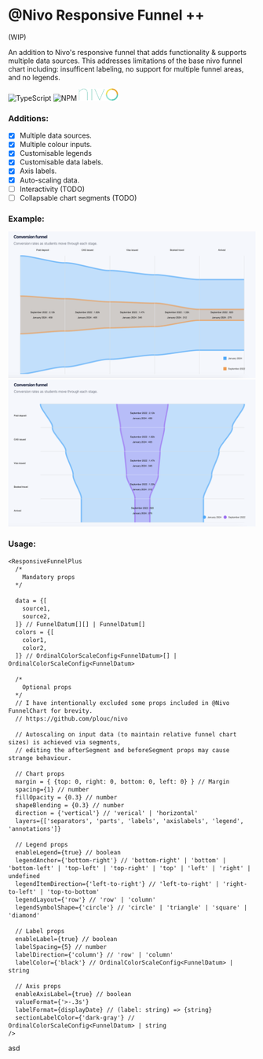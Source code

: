 # @Nivo Responsive Funnel ++

(WIP)

An addition to Nivo's responsive funnel that adds functionality &amp; supports multiple data sources. 
This addresses limitations of the base nivo funnel chart including: insufficent labeling, no support for multiple funnel areas, and no legends. 

![TypeScript](https://img.shields.io/badge/typescript-%23007ACC.svg?style=for-the-badge&logo=typescript&logoColor=white)
![NPM](https://img.shields.io/badge/NPM-%23CB3837.svg?style=for-the-badge&logo=npm&logoColor=white) 
<img src="https://raw.githubusercontent.com/plouc/nivo/master/nivo.png" width="80" height="25">


### Additions:
* [x] Multiple data sources.
* [x] Multiple colour inputs.
* [x] Customisable legends 
* [x] Customisable data labels.
* [x] Axis labels.
* [x] Auto-scaling data. 
* [ ] Interactivity (TODO)
* [ ] Collapsable chart segments (TODO)

### Example: 
![horisontal funnel](https://github.com/ryan-n-may/nivo_responsivefunnelplus/blob/main/githubimages/horisontalfunnel.png)
![vertical funnel](https://github.com/ryan-n-may/nivo_responsivefunnelplus/blob/main/githubimages/verticalfunnel.png)

### Usage: 
```JSX
<ResponsiveFunnelPlus
  /*
    Mandatory props
  */

  data = {[
    source1,
    source2,
  ]} // FunnelDatum[][] | FunnelDatum[]
  colors = {[
    color1,
    color2,
  ]} // OrdinalColorScaleConfig<FunnelDatum>[] | OrdinalColorScaleConfig<FunnelDatum>

  /*
    Optional props
  */
  // I have intentionally excluded some props included in @Nivo FunnelChart for brevity.
  // https://github.com/plouc/nivo
  
  // Autoscaling on input data (to maintain relative funnel chart sizes) is achieved via segments,
  // editing the afterSegment and beforeSegment props may cause strange behaviour. 

  // Chart props
  margin = { {top: 0, right: 0, bottom: 0, left: 0} } // Margin
  spacing={1} // number
  fillOpacity = {0.3} // number
  shapeBlending = {0.3} // number
  direction = {'vertical'} // 'verical' | 'horizontal'
  layers={['separators', 'parts', 'labels', 'axislabels', 'legend', 'annotations']}

  // Legend props
  enableLegend={true} // boolean
  legendAnchor={'bottom-right'} // 'bottom-right' | 'bottom' | 'bottom-left' | 'top-left' | 'top-right' | 'top' | 'left' | 'right' | undefined
  legendItemDirection={'left-to-right'} // 'left-to-right' | 'right-to-left' | 'top-to-bottom'
  legendLayout={'row'} // 'row' | 'column'
  legendSymbolShape={'circle'} // 'circle' | 'triangle' | 'square' | 'diamond'

  // Label props
  enableLabel={true} // boolean
  labelSpacing={5} // number
  labelDirection={'column'} // 'row' | 'column'
  labelColor={'black'} // OrdinalColorScaleConfig<FunnelDatum> | string

  // Axis props
  enableAxisLabel={true} // boolean
  valueFormat={'>-.3s'}
  labelFormat={displayDate} // (label: string) => {string}
  sectionLabelColor={'dark-gray'} // OrdinalColorScaleConfig<FunnelDatum> | string
/>
```

asd
